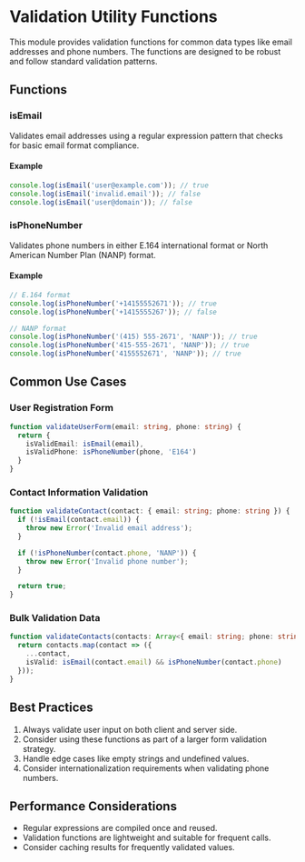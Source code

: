 # Validation Utility Functions

This module provides validation functions for common data types like email addresses and phone numbers. The functions are designed to be robust and follow standard validation patterns.

## Functions

### isEmail

Validates email addresses using a regular expression pattern that checks for basic email format compliance.

#### Example
```typescript
console.log(isEmail('user@example.com')); // true
console.log(isEmail('invalid.email')); // false
console.log(isEmail('user@domain')); // false
```

### isPhoneNumber

Validates phone numbers in either E.164 international format or North American Number Plan (NANP) format.

#### Example
```typescript
// E.164 format
console.log(isPhoneNumber('+14155552671')); // true
console.log(isPhoneNumber('+1415555267')); // false

// NANP format
console.log(isPhoneNumber('(415) 555-2671', 'NANP')); // true
console.log(isPhoneNumber('415-555-2671', 'NANP')); // true
console.log(isPhoneNumber('4155552671', 'NANP')); // true
```

## Common Use Cases

### User Registration Form
```typescript
function validateUserForm(email: string, phone: string) {
  return {
    isValidEmail: isEmail(email),
    isValidPhone: isPhoneNumber(phone, 'E164')
  }
}
```

### Contact Information Validation
```typescript
function validateContact(contact: { email: string; phone: string }) {
  if (!isEmail(contact.email)) {
    throw new Error('Invalid email address');
  }

  if (!isPhoneNumber(contact.phone, 'NANP')) {
    throw new Error('Invalid phone number');
  }

  return true;
}
```

### Bulk Validation Data
```typescript
function validateContacts(contacts: Array<{ email: string; phone: string }>) {
  return contacts.map(contact => ({
    ...contact,
    isValid: isEmail(contact.email) && isPhoneNumber(contact.phone)
  }));
}
```

## Best Practices

1. Always validate user input on both client and server side.
2. Consider using these functions as part of a larger form validation strategy.
3. Handle edge cases like empty strings and undefined values.
4. Consider internationalization requirements when validating phone numbers.

## Performance Considerations

- Regular expressions are compiled once and reused.
- Validation functions are lightweight and suitable for frequent calls.
- Consider caching results for frequently validated values.